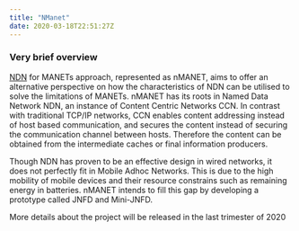 ```yaml
---
title: "NManet"
date: 2020-03-18T22:51:27Z
---
```


### Very brief overview

[NDN](https://named-data.net/) for MANETs approach, represented as nMANET, aims to offer an alternative perspective on how the characteristics of NDN can be utilised to solve the limitations of MANETs. nMANET has its roots in Named Data Network NDN, an instance of Content Centric Networks CCN. In contrast with traditional TCP/IP networks, CCN enables content addressing instead of host based communication, and secures the content instead of securing the communication channel between hosts. Therefore the content can be obtained from the intermediate caches or final information producers.


Though NDN has proven to be an effective design in wired networks, it does not perfectly fit in Mobile Adhoc Networks. This is due to the high mobility of mobile devices and their resource constrains such as remaining energy in batteries. nMANET intends to fill this gap by developing a prototype called JNFD and Mini-JNFD.


More details about the project will be released in the last trimester of 2020

